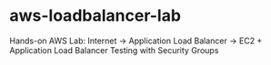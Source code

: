 # aws-loadbalancer-lab
Hands-on AWS Lab: Internet → Application Load Balancer → EC2 + Application Load Balancer Testing with Security Groups

